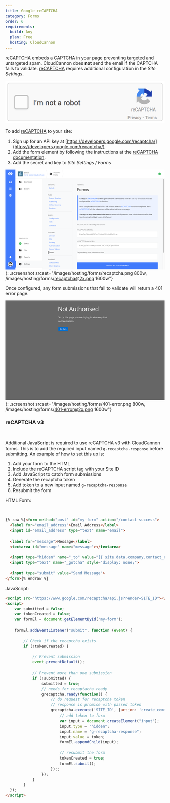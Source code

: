 ```yaml
---
title: Google reCAPTCHA
category: Forms
order: 6
requirements:
  build: Any
  plan: Free
  hosting: CloudCannon
---
```


[reCAPTCHA](https://developers.google.com/recaptcha/) embeds a CAPTCHA in your page preventing targeted and untargeted spam. CloudCannon does **not** send the email if the CAPTCHA fails to validate. [reCAPTCHA](https://developers.google.com/recaptcha/) requires additional configuration in the *Site Settings*.

![reCAPTCHA Example](/images/hosting/forms/captcha.gif)

To add [reCAPTCHA](https://developers.google.com/recaptcha/) to your site:

1. Sign up for an API key at [https://developers.google.com/recaptcha/](https://developers.google.com/recaptcha/)
2. Add the form element by following the instructions at the [reCAPTCHA documentation](https://developers.google.com/recaptcha/docs/display).
3. Add the secret and key to *Site Settings* / *Forms*

![reCAPTCHA Configuration](/images/hosting/forms/recaptcha.png){: .screenshot srcset="/images/hosting/forms/recaptcha.png 800w, /images/hosting/forms/recaptcha@2x.png 1600w"}

Once configured, any form submissions that fail to validate will return a 401 error page.

![401 Error Page](/images/hosting/forms/401-error.png){: .screenshot srcset="/images/hosting/forms/401-error.png 800w, /images/hosting/forms/401-error@2x.png 1600w"}

### reCAPTCHA v3

&nbsp;

Additional JavaScript is required to use reCAPTCHA v3 with CloudCannon forms. This is to add the required input named `g-recaptcha-response` before submitting. An example of how to set this up is:

1. Add your form to the HTML
2. Include the reCAPTCHA script tag with your Site ID
3. Add JavaScript to catch form submissions
4. Generate the recaptcha token
5. Add token to a new input named `g-recaptcha-response`
6. Resubmit the form

HTML Form:

&nbsp;

~~~html
{% raw %}<form method="post" id="my-form" action="/contact-success">
  <label for="email_address">Email Address</label>
  <input id="email_address" type="text" name="email">

  <label for="message">Message</label>
  <textarea id="message" name="message"></textarea>

  <input type="hidden" name="_to" value="{{ site.data.company.contact_email_address }}">
  <input type="text" name="_gotcha" style="display: none;">

  <input type="submit" value="Send Message">
</form>{% endraw %}
~~~

JavaScript:

~~~html
<script src="https://www.google.com/recaptcha/api.js?render=SITE_ID"></script>
<script>
    var submitted = false;
    var tokenCreated = false;
    var formEl = document.getElementById('my-form');

    formEl.addEventListener("submit", function (event) {

        // Check if the recaptcha exists
        if (!tokenCreated) {

            // Prevent submission
            event.preventDefault();

            // Prevent more than one submission
            if (!submitted) {
                submitted = true;
                // needs for recaptacha ready
                grecaptcha.ready(function() {
                    // do request for recaptcha token
                    // response is promise with passed token
                    grecaptcha.execute('SITE_ID', {action: 'create_comment'}).then(function (token) {
                        // add token to form
                        var input = document.createElement("input");
                        input.type = "hidden";
                        input.name = "g-recaptcha-response";
                        input.value = token;
                        formEl.appendChild(input);

                        // resubmit the form
                        tokenCreated = true;
                        formEl.submit();
                    });;
                });
            }
        }
  });
</script>
~~~